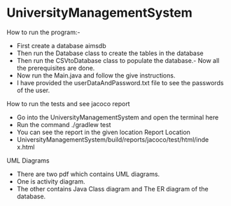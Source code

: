 # UniversityManagementSystem
How to run the program:-
- First create a database aimsdb
- Then run the Database class to create the tables in the database
- Then run the CSVtoDatabase class to populate the database.- Now all the prerequisites are done.
- Now run the Main.java and follow the give instructions.
- I have provided the userDataAndPassword.txt file to see
  the passwords of the user.

How to run the tests and see jacoco report
- Go into the UniversityManagementSystem and open the terminal
here
- Run the command ./gradlew test
- You can see the report in the given location
Report Location
- UniversityManagementSystem/build/reports/jacoco/test/html/inde
  x.html

UML Diagrams
- There are two pdf which contains UML diagrams.
- One is activity diagram.
- The other contains Java Class diagram and The ER diagram of
the database.
